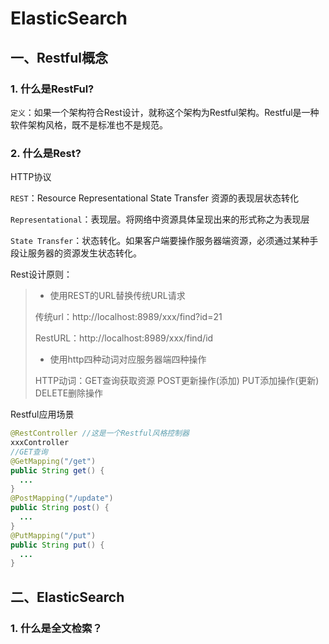 # ElasticSearch

## 一、Restful概念

### 1. 什么是RestFul?

`定义`：如果一个架构符合Rest设计，就称这个架构为Restful架构。Restful是一种软件架构风格，既不是标准也不是规范。

### 2. 什么是Rest?

HTTP协议

`REST`：Resource Representational State Transfer 资源的表现层状态转化

`Representational`：表现层。将网络中资源具体呈现出来的形式称之为表现层

`State Transfer`：状态转化。如果客户端要操作服务器端资源，必须通过某种手段让服务器的资源发生状态转化。

Rest设计原则：

>- 使用REST的URL替换传统URL请求
>
>  传统url：http://localhost:8989/xxx/find?id=21
>
>  RestURL：http://localhost:8989/xxx/find/id
>
>- 使用http四种动词对应服务器端四种操作
>
>  HTTP动词：GET查询获取资源	POST更新操作(添加)	PUT添加操作(更新)	DELETE删除操作

Restful应用场景

```java
@RestController	//这是一个Restful风格控制器
xxxController
//GET查询
@GetMapping("/get")
public String get() {
  ...
}
@PostMapping("/update")
public String post() {
  ...
}
@PutMapping("/put")
public String put() {
  ...
}
```

## 二、ElasticSearch

### 1. 什么是全文检索？



